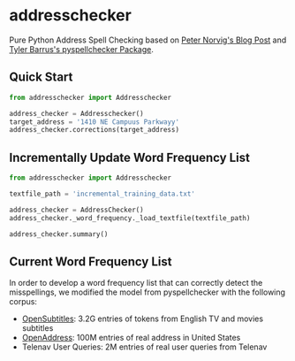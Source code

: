 # addresschecker

Pure Python Address Spell Checking based on [Peter Norvig's Blog Post](https://norvig.com/spell-correct.html) and [Tyler Barrus's pyspellchecker Package](https://github.com/barrust/pyspellchecker).

## Quick Start

```python
from addresschecker import Addresschecker

address_checker = Addresschecker()
target_address = '1410 NE Campuus Parkwayy'
address_checker.corrections(target_address)
```

## Incrementally Update Word Frequency List

```python
from addresschecker import Addresschecker

textfile_path = 'incremental_training_data.txt'

address_checker = AddressChecker()
address_checker._word_frequency._load_textfile(textfile_path)
```

```python
address_checker.summary()
```

## Current Word Frequency List

In order to develop a word frequency list that can correctly detect the misspellings, we modified the model from pyspellchecker with the following corpus:

- [OpenSubtitles](http://opus.nlpl.eu/OpenSubtitles2018.php): 3.2G entries of tokens from English TV and movies subtitles
- [OpenAddress](https://github.com/openaddresses/openaddresses): 100M entries of real address in United States
- Telenav User Queries: 2M entries of real user queries from Telenav
